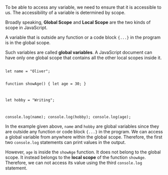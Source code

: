 To be able to access
any variable, we need to
ensure that it is accessible to us.
The accessibility of a
variable is determined by scope.

Broadly speaking,
**Global Scope** and **Local Scope**
are the two kinds of scope in JavaScript.

A variable that is outside
any function or a code block `{...}`
in the program is in the global scope.

Such variables are called **global variables**.
A JavaScript document can have only one global scope
that contains all the other local scopes inside it.

<Editor lang="javascript">
<code>
let name = "Oliver";

function showAge() {
  let age = 30;
}

let hobby = "Writing";

console.log(name);
console.log(hobby);
console.log(age);
</code>
</Editor>

In the example given above,
`name` and `hobby` are global variables
since they are outside any function
or code block `{...}` in the program.
We can access a global variable from
anywhere within the global scope.
Therefore,
the first two `console.log` statements
can print values in the output.

However, `age` is inside the `showAge` function.
It does not belong to the global scope.
It instead belongs to the **local scope** of the function `showAge`.
Therefore, we can not access its value
using the third `console.log` statement.
